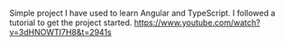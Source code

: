 Simple project I have used to learn Angular and TypeScript.
I followed a tutorial to get the project started.
https://www.youtube.com/watch?v=3dHNOWTI7H8&t=2941s
